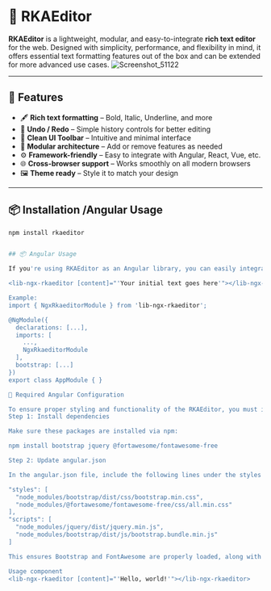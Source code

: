 # 📝 RKAEditor

**RKAEditor** is a lightweight, modular, and easy-to-integrate **rich text editor** for the web. Designed with simplicity, performance, and flexibility in mind, it offers essential text formatting features out of the box and can be extended for more advanced use cases.
![Screenshot_51122](https://github.com/user-attachments/assets/719cff96-a4e8-4fe8-9ed5-0ec85c47b9ec)

---

## 🚀 Features

- 🖋️ **Rich text formatting** – Bold, Italic, Underline, and more  
- 🔁 **Undo / Redo** – Simple history controls for better editing  
- 🧰 **Clean UI Toolbar** – Intuitive and minimal interface  
- 🧱 **Modular architecture** – Add or remove features as needed  
- ⚙️ **Framework-friendly** – Easy to integrate with Angular, React, Vue, etc.  
- 🌐 **Cross-browser support** – Works smoothly on all modern browsers  
- 🖼️ **Theme ready** – Style it to match your design

---

## 📦 Installation /Angular Usage

```bash
npm install rkaeditor


## 📦 Angular Usage

If you're using RKAEditor as an Angular library, you can easily integrate it in your components with the following syntax:

<lib-ngx-rkaeditor [content]="'Your initial text goes here'"></lib-ngx-rkaeditor>

Example:
import { NgxRkaeditorModule } from 'lib-ngx-rkaeditor';

@NgModule({
  declarations: [...],
  imports: [
    ...,
    NgxRkaeditorModule
  ],
  bootstrap: [...]
})
export class AppModule { }

🧱 Required Angular Configuration

To ensure proper styling and functionality of the RKAEditor, you must include Bootstrap, FontAwesome, and jQuery in your Angular project configuration.
Step 1: Install dependencies

Make sure these packages are installed via npm:

npm install bootstrap jquery @fortawesome/fontawesome-free

Step 2: Update angular.json

In the angular.json file, include the following lines under the styles and scripts arrays:

"styles": [
  "node_modules/bootstrap/dist/css/bootstrap.min.css",
  "node_modules/@fortawesome/fontawesome-free/css/all.min.css"
],
"scripts": [
  "node_modules/jquery/dist/jquery.min.js",
  "node_modules/bootstrap/dist/js/bootstrap.bundle.min.js"
]

This ensures Bootstrap and FontAwesome are properly loaded, along with jQuery which may be used internally for DOM operations or enhancements.

Usage component
<lib-ngx-rkaeditor [content]="'Hello, world!'"></lib-ngx-rkaeditor>
